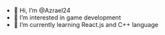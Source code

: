 - 👋 Hi, I’m @Azrael24
- 👀 I’m interested in game development
- 🌱 I’m currently learning React.js and C++ language

<!---
Azrael24/Azrael24 is a ✨ special ✨ repository because its `README.md` (this file) appears on your GitHub profile.
You can click the Preview link to take a look at your changes.
--->
